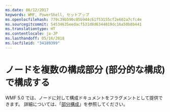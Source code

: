 ```yaml
---
ms.date: 06/12/2017
keywords: WMF, PowerShell, セットアップ
ms.openlocfilehash: 779c39b590c05b944c61f53155cf2e602a7cfc4e
ms.sourcegitcommit: 54534635eedacf531d8d6344019dc16a50b8b441
ms.translationtype: HT
ms.contentlocale: ja-JP
ms.lasthandoff: 05/16/2018
ms.locfileid: "34189399"
---
```

# <a name="configure-node-with-multiple-configuration-fragments-partial-configurations"></a>ノードを複数の構成部分 (部分的な構成) で構成する

WMF 5.0 では、ノードに対して構成ドキュメントをフラグメントとして提供できます。 詳細については、「[部分構成](https://msdn.microsoft.com/powershell/dsc/partialconfigs)」を参照してください。
